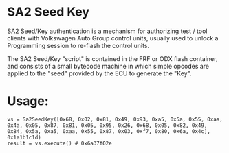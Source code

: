 # SA2 Seed Key

SA2 Seed/Key authentication is a mechanism for authorizing test / tool clients with Volkswagen Auto Group control units, usually used to unlock a Programming session to re-flash the control units.

The SA2 Seed/Key "script" is contained in the FRF or ODX flash container, and consists of a small bytecode machine in which simple opcodes are applied to the "seed" provided by the ECU to generate the "Key".

# Usage:

```
vs = Sa2SeedKey([0x68, 0x02, 0x81, 0x49, 0x93, 0xa5, 0x5a, 0x55, 0xaa, 0x4a, 0x05, 0x87, 0x81, 0x05, 0x95, 0x26, 0x68, 0x05, 0x82, 0x49, 0x84, 0x5a, 0xa5, 0xaa, 0x55, 0x87, 0x03, 0xf7, 0x80, 0x6a, 0x4c], 0x1a1b1c1d)
result = vs.execute() # 0x6a37f02e
```
